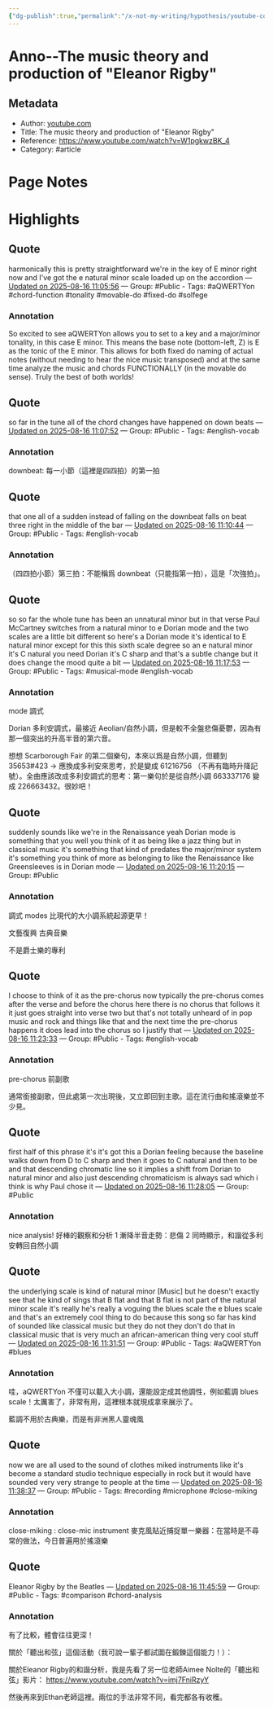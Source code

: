 ```yaml
---
{"dg-publish":true,"permalink":"/x-not-my-writing/hypothesis/youtube-com/the-music-theory-and-production-of-eleanor-rigby/","noteIcon":"2"}
---
```



# Anno--The music theory and production of "Eleanor Rigby"

## Metadata
- Author: [youtube.com]()
- Title: The music theory and production of "Eleanor Rigby"
- Reference: https://www.youtube.com/watch?v=W1pgkwzBK_4
- Category: #article

# Page Notes
# Highlights
## Quote
harmonically this is pretty straightforward we're in the key of E minor right now and I've got the e natural minor scale loaded up on the accordion 
— [Updated on 2025-08-16 11:05:56](https://hyp.is/qCCNsnrLEfCytFvv8A_tfA/www.youtube.com/watch?v=W1pgkwzBK_4) — Group: #Public
    - Tags:  #aQWERTYon  #chord-function  #tonality  #movable-do  #fixed-do  #solfege 
    
### Annotation
So excited to see aQWERTYon allows you to set to a key and a major/minor tonality, in this case E minor. This means the base note (bottom-left, Z) is E as the tonic of the E minor. This allows for both fixed do naming of actual notes (without needing to hear the nice music transposed) and at the same time analyze the music and chords FUNCTIONALLY (in the movable do sense). Truly the best of both worlds!
## Quote
so far in the tune all of the chord changes have happened on down beats 
— [Updated on 2025-08-16 11:07:52](https://hyp.is/7Q4hbnrLEfCbhZcRaBA2eA/www.youtube.com/watch?v=W1pgkwzBK_4) — Group: #Public
    - Tags:  #english-vocab 
    
### Annotation
downbeat: 每一小節（這裡是四四拍）的第一拍
## Quote
that one all of a sudden instead of falling on the downbeat falls on beat three right in the middle of the bar 
— [Updated on 2025-08-16 11:10:44](https://hyp.is/JRjPMnrMEfCSfFtejTcVCA/www.youtube.com/watch?v=W1pgkwzBK_4) — Group: #Public
    - Tags:  #english-vocab 
    
### Annotation
（四四拍小節）第三拍：不能稱爲 downbeat（只能指第一拍），這是「次強拍」。
## Quote
so so far the whole tune has been an unnatural minor but in that verse Paul McCartney switches from a natural minor to e Dorian mode and the two scales are a little bit different so here's a Dorian mode it's identical to E natural minor except for this this sixth scale degree so an e natural minor it's C natural you need Dorian it's C sharp and that's a subtle change but it does change the mood quite a bit 
— [Updated on 2025-08-16 11:17:53](https://hyp.is/U0jX1HrNEfCEncszm8BCuQ/www.youtube.com/watch?v=W1pgkwzBK_4) — Group: #Public
    - Tags:  #musical-mode  #english-vocab 
    
### Annotation
mode 調式

Dorian 多利安調式，最接近 Aeolian/自然小調，但是較不全盤悲傷憂鬱，因為有那一個突出的升高半音的第六音。

想想 Scarborough Fair 的第二個樂句，本來以爲是自然小調，但聽到 35653#423 -> 應換成多利安來思考，於是變成 61216756 （不再有臨時升降記號）。全曲應該改成多利安調式的思考：第一樂句於是從自然小調 663337176 變成 226663432。很妙吧！
## Quote
suddenly sounds like we're in the Renaissance yeah Dorian mode is something that you well you think of it as being like a jazz thing but in classical music it's something that kind of predates the major/minor system it's something you think of more as belonging to like the Renaissance like Greensleeves is in Dorian mode 
— [Updated on 2025-08-16 11:20:15](https://hyp.is/p-nw_HrNEfCiWCd-DoAKMQ/www.youtube.com/watch?v=W1pgkwzBK_4) — Group: #Public
    
### Annotation
調式 modes 比現代的大小調系統起源更早！

文藝復興 古典音樂

不是爵士樂的專利
## Quote
I choose to think of it as the pre-chorus now typically the pre-chorus comes after the verse and before the chorus here there is no chorus that follows it it just goes straight into verse two but that's not totally unheard of in pop music and rock and things like that and the next time the pre-chorus happens it does lead into the chorus so I justify that 
— [Updated on 2025-08-16 11:23:33](https://hyp.is/HlyrgHrOEfC8RhMBad3Utg/www.youtube.com/watch?v=W1pgkwzBK_4) — Group: #Public
    - Tags:  #english-vocab 
    
### Annotation
pre-chorus 前副歌

通常銜接副歌，但此處第一次出現後，又立即回到主歌。這在流行曲和搖滾樂並不少見。
## Quote
first half of this phrase it's it's got this a Dorian feeling because the baseline walks down from D to C sharp and then it goes to C natural and then to be and that descending chromatic line so it implies a shift from Dorian to natural minor and also just descending chromaticism is always sad which i think is why Paul chose it 
— [Updated on 2025-08-16 11:28:05](https://hyp.is/wFaSmHrOEfCSIzcjokBDSA/www.youtube.com/watch?v=W1pgkwzBK_4) — Group: #Public
    
### Annotation
nice analysis! 好棒的觀察和分析
1 漸降半音走勢：悲傷
2 同時顯示，和諧從多利安轉回自然小調
## Quote
the underlying scale is kind of natural minor [Music] but he doesn't exactly see that he kind of sings that B flat and that B flat is not part of the natural minor scale it's really he's really a voguing the blues scale the e blues scale and that's an extremely cool thing to do because this song so far has kind of sounded like classical music but they do not they don't do that in classical music that is very much an african-american thing very cool stuff 
— [Updated on 2025-08-16 11:31:51](https://hyp.is/RuJMbHrPEfCQCncx-ffbbw/www.youtube.com/watch?v=W1pgkwzBK_4) — Group: #Public
    - Tags:  #aQWERTYon  #blues 
    
### Annotation
哇，aQWERTYon 不僅可以載入大小調，還能設定成其他調性，例如藍調 blues scale！太厲害了，非常有用，這裡根本就現成拿來展示了。

藍調不用於古典樂，而是有非洲黑人靈魂風
## Quote
now we are all used to the sound of clothes miked instruments like it's become a standard studio technique especially in rock but it would have sounded very very strange to people at the time 
— [Updated on 2025-08-16 11:38:37](https://hyp.is/CHP4nnrQEfCVt_8YfEFs3w/www.youtube.com/watch?v=W1pgkwzBK_4) — Group: #Public
    - Tags:  #recording  #microphone  #close-miking 
    
### Annotation
close-miking : close-mic instrument 麥克風貼近捕捉單一樂器：在當時是不尋常的做法，今日普遍用於搖滾樂
## Quote
Eleanor Rigby by the Beatles 
— [Updated on 2025-08-16 11:45:59](https://hyp.is/QH8t_HrREfCjm0t69PZarg/www.youtube.com/watch?v=W1pgkwzBK_4) — Group: #Public
    - Tags:  #comparison  #chord-analysis 
    
### Annotation
有了比較，體會往往更深！

關於「聽出和弦」這個活動（我可說一輩子都試圖在鍛鍊這個能力！）：

關於Eleanor Rigby的和諧分析，我是先看了另一位老師Aimee Nolte的「聽出和弦」影片：
https://www.youtube.com/watch?v=imj7FniRzyY

然後再來到Ethan老師這裡。兩位的手法非常不同，看完都各有收穫。


